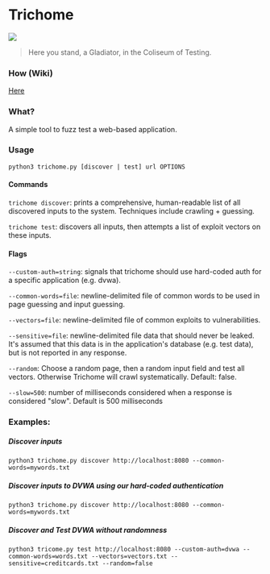 # Trichome
![](http://upload.wikimedia.org/wikipedia/commons/9/9e/Autumn_Red_peaches.jpg)
> Here you stand, a Gladiator, in the Coliseum of Testing.

### How (Wiki)
[Here](https://github.com/piperchester/trichome/wiki)

### What?
A simple tool to fuzz test a web-based application.

### Usage
`python3 trichome.py [discover | test] url OPTIONS`

#### Commands
`trichome discover`: prints a comprehensive, human-readable list of all discovered inputs to the system. Techniques include crawling + guessing. 

`trichome test`: discovers all inputs, then attempts a list of exploit vectors on these inputs.

#### Flags
`--custom-auth=string`: signals that trichome should use hard-coded auth for a specific application (e.g. dvwa).  

`--common-words=file`: newline-delimited file of common words to be used in page guessing and input guessing.  

`--vectors=file`: newline-delimited file of common exploits to vulnerabilities.  

`--sensitive=file`: newline-delimited file data that should never be leaked. It's assumed that this data is in the application's database (e.g. test data), but is not reported in any response.   

`--random`: Choose a random page, then a random input field and test all vectors. Otherwise Trichome will crawl systematically. Default: false.  

`--slow=500`: number of milliseconds considered when a response is considered "slow". Default is 500 milliseconds  


### Examples:
##### Discover inputs  
`python3 trichome.py discover http://localhost:8080 --common-words=mywords.txt`  

##### Discover inputs to DVWA using our hard-coded authentication  
`python3 trichome.py discover http://localhost:8080 --common-words=mywords.txt`  

##### Discover and Test DVWA without randomness  
`python3 tricome.py test http://localhost:8080 --custom-auth=dvwa --common-words=words.txt --vectors=vectors.txt --sensitive=creditcards.txt --random=false`


